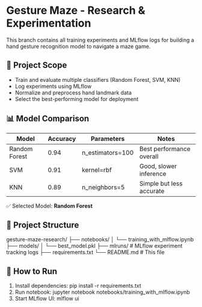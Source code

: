 # Gesture Maze - Research & Experimentation

This branch contains all training experiments and MLflow logs for building a hand gesture recognition model to navigate a maze game.

## 🧪 Project Scope

- Train and evaluate multiple classifiers (Random Forest, SVM, KNN)
- Log experiments using MLflow
- Normalize and preprocess hand landmark data
- Select the best-performing model for deployment

## 📊 Model Comparison

| Model     | Accuracy | Parameters                  | Notes                    |
|-----------|----------|-----------------------------|--------------------------|
| Random Forest | 0.94     | n_estimators=100           | Best performance overall |
| SVM       | 0.91     | kernel=rbf                  | Good, slower inference   |
| KNN       | 0.89     | n_neighbors=5               | Simple but less accurate |

✅ Selected Model: **Random Forest**

## 📁 Project Structure

gesture-maze-research/
├── notebooks/
│ └── training_with_mlflow.ipynb
├── models/
│ └── best_model.pkl
├── mlruns/ # MLflow experiment tracking logs
├── requirements.txt
└── README.md # This file


## 🔧 How to Run

1. Install dependencies:
   pip install -r requirements.txt
2. Run notebook:
   jupyter notebook notebooks/training_with_mlflow.ipynb
3. Start MLflow UI:
   mlflow ui
